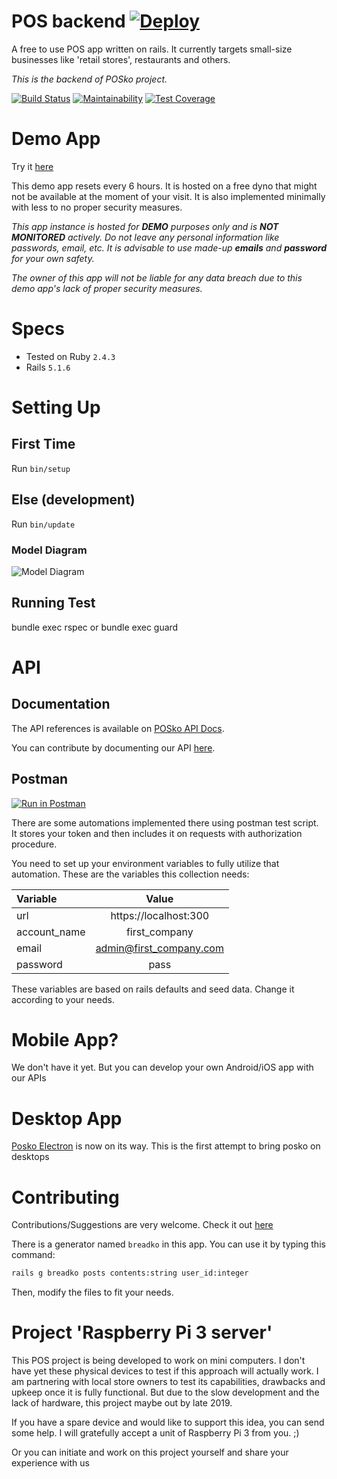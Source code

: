 # POS backend [![Deploy](https://www.herokucdn.com/deploy/button.svg)](https://heroku.com/deploy?template=https://github.com/neume/posko/tree/develop)
  A free to use POS app written on rails. It currently targets small-size businesses like 'retail stores', restaurants and others.

*This is the backend of POSko project.*

[![Build Status](https://travis-ci.org/neume/posko.svg?branch=develop)](https://travis-ci.org/neume/posko)
[![Maintainability](https://api.codeclimate.com/v1/badges/12cd8cf666a27e7c7b10/maintainability)](https://codeclimate.com/github/neume/posko/maintainability)
[![Test Coverage](https://api.codeclimate.com/v1/badges/12cd8cf666a27e7c7b10/test_coverage)](https://codeclimate.com/github/neume/posko/test_coverage)

# Demo App
Try it [here](https://posko.herokuapp.com/)

This demo app resets every 6 hours. It is hosted on a free dyno that might not be
available at the moment of your visit. It is also implemented minimally with less to no
proper security measures.

*This app instance is hosted for **DEMO** purposes only and is **NOT MONITORED** actively. Do not
leave any personal information like passwords, email, etc. It is advisable to use
made-up **emails** and **password** for your own safety.*

*The owner of this app will not
be liable for any data breach due to this demo app's lack of proper security
measures.*

# Specs
* Tested on Ruby ``` 2.4.3 ```
* Rails ```5.1.6```

# Setting Up
## First Time
  Run ``` bin/setup ```

## Else (development)
  Run ``` bin/update ```

### Model Diagram
![Model Diagram][model-diagram]

[model-diagram]: ../develop/doc/models_brief.svg "Model Diagram"

## Running Test
  bundle exec rspec
or
  bundle exec guard

# API
## Documentation
The API references is available on [POSko API Docs](https://neume.github.io/posko-api-docs/).

You can contribute by documenting our API [here](https://github.com/neume/posko-api-docs).

## Postman
[![Run in Postman](https://run.pstmn.io/button.svg)](https://app.getpostman.com/run-collection/9dfaf1eb5d5768ecaae0)

There are some automations implemented there using postman test script. It stores your token and then includes it on requests with authorization procedure.

You need to set up your environment variables to fully utilize that automation. These are the variables this collection needs:

| Variable     |          Value          |
|:-------------|:-----------------------:|
| url          |  https://localhost:300  |
| account_name |      first_company      |
| email        | admin@first_company.com |
| password     |          pass           |

These variables are based on rails defaults and seed data. Change it according to your needs.

# Mobile App?
We don't have it yet. But you can develop your own Android/iOS app with our APIs

# Desktop App
  [Posko Electron](https://github.com/neume/posko-electron) is now on its way. This is the first attempt to bring posko on desktops

# Contributing
  Contributions/Suggestions are very welcome. Check it out [here](https://github.com/neume/posko])

  There is a generator named ```breadko``` in this app. You can use it by typing this command:

``` sh
rails g breadko posts contents:string user_id:integer
```
  Then, modify the files to fit your needs.


# Project 'Raspberry Pi 3 server'
This POS project is being developed to work on mini computers. I don't have yet these physical
devices to test if this approach will actually work. I am partnering with local
store owners to test its capabilities, drawbacks and upkeep once it is fully functional.
But due to the slow development and the lack of hardware, this project maybe out
by late 2019.

If you have a spare device and would like to support this idea, you can send some help. I will gratefully accept a unit of Raspberry Pi 3 from you. ;)

Or you can initiate and work on this project yourself and share your experience with us
